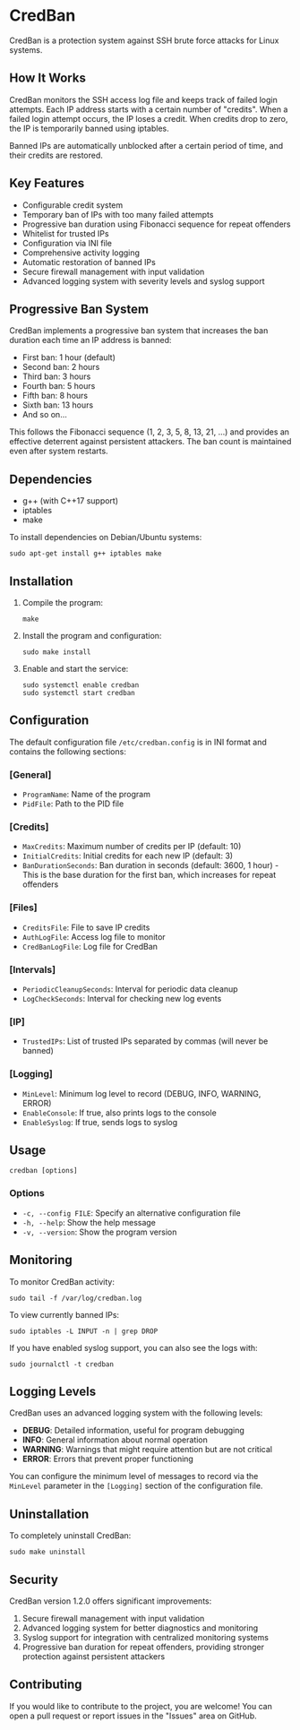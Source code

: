 # CredBan

CredBan is a protection system against SSH brute force attacks for Linux systems.

## How It Works

CredBan monitors the SSH access log file and keeps track of failed login attempts. Each IP address starts with a certain number of "credits". When a failed login attempt occurs, the IP loses a credit. When credits drop to zero, the IP is temporarily banned using iptables.

Banned IPs are automatically unblocked after a certain period of time, and their credits are restored.

## Key Features

- Configurable credit system
- Temporary ban of IPs with too many failed attempts
- Progressive ban duration using Fibonacci sequence for repeat offenders
- Whitelist for trusted IPs
- Configuration via INI file
- Comprehensive activity logging
- Automatic restoration of banned IPs
- Secure firewall management with input validation
- Advanced logging system with severity levels and syslog support

## Progressive Ban System

CredBan implements a progressive ban system that increases the ban duration each time an IP address is banned:

- First ban: 1 hour (default)
- Second ban: 2 hours
- Third ban: 3 hours
- Fourth ban: 5 hours
- Fifth ban: 8 hours
- Sixth ban: 13 hours
- And so on...

This follows the Fibonacci sequence (1, 2, 3, 5, 8, 13, 21, ...) and provides an effective deterrent against persistent attackers. The ban count is maintained even after system restarts.

## Dependencies

- g++ (with C++17 support)
- iptables
- make

To install dependencies on Debian/Ubuntu systems:
```
sudo apt-get install g++ iptables make
```

## Installation

1. Compile the program:
   ```
   make
   ```

2. Install the program and configuration:
   ```
   sudo make install
   ```

3. Enable and start the service:
   ```
   sudo systemctl enable credban
   sudo systemctl start credban
   ```

## Configuration

The default configuration file `/etc/credban.config` is in INI format and contains the following sections:

### [General]
- `ProgramName`: Name of the program
- `PidFile`: Path to the PID file

### [Credits]
- `MaxCredits`: Maximum number of credits per IP (default: 10)
- `InitialCredits`: Initial credits for each new IP (default: 3)
- `BanDurationSeconds`: Ban duration in seconds (default: 3600, 1 hour) - This is the base duration for the first ban, which increases for repeat offenders

### [Files]
- `CreditsFile`: File to save IP credits
- `AuthLogFile`: Access log file to monitor
- `CredBanLogFile`: Log file for CredBan

### [Intervals]
- `PeriodicCleanupSeconds`: Interval for periodic data cleanup
- `LogCheckSeconds`: Interval for checking new log events

### [IP]
- `TrustedIPs`: List of trusted IPs separated by commas (will never be banned)

### [Logging]
- `MinLevel`: Minimum log level to record (DEBUG, INFO, WARNING, ERROR)
- `EnableConsole`: If true, also prints logs to the console
- `EnableSyslog`: If true, sends logs to syslog

## Usage

```
credban [options]
```

### Options
- `-c, --config FILE`: Specify an alternative configuration file
- `-h, --help`: Show the help message
- `-v, --version`: Show the program version

## Monitoring

To monitor CredBan activity:
```
sudo tail -f /var/log/credban.log
```

To view currently banned IPs:
```
sudo iptables -L INPUT -n | grep DROP
```

If you have enabled syslog support, you can also see the logs with:
```
sudo journalctl -t credban
```

## Logging Levels

CredBan uses an advanced logging system with the following levels:

- **DEBUG**: Detailed information, useful for program debugging
- **INFO**: General information about normal operation
- **WARNING**: Warnings that might require attention but are not critical
- **ERROR**: Errors that prevent proper functioning

You can configure the minimum level of messages to record via the `MinLevel` parameter in the `[Logging]` section of the configuration file.

## Uninstallation

To completely uninstall CredBan:
```
sudo make uninstall
```

## Security

CredBan version 1.2.0 offers significant improvements:

1. Secure firewall management with input validation
2. Advanced logging system for better diagnostics and monitoring
3. Syslog support for integration with centralized monitoring systems
4. Progressive ban duration for repeat offenders, providing stronger protection against persistent attackers

## Contributing

If you would like to contribute to the project, you are welcome! You can open a pull request or report issues in the "Issues" area on GitHub. 